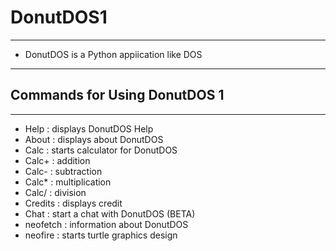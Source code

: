 # DonutDOS1
-----------------------------------------------
- DonutDOS is a Python appiication like DOS
-----------------------------------------------
## Commands for Using DonutDOS 1
-----------------------------------------------

- Help : displays DonutDOS Help
- About : displays about DonutDOS
- Calc : starts calculator for DonutDOS
- Calc+ : addition
- Calc- : subtraction
- Calc* : multiplication
- Calc/ : division
- Credits : displays credit
- Chat : start a chat with DonutDOS (BETA)
- neofetch : information about DonutDOS
- neofire : starts turtle graphics design
